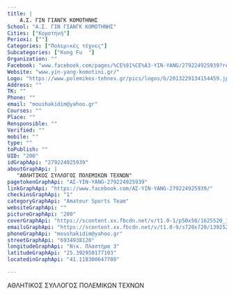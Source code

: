 ```yaml
---
title: |
    Α.Σ. ΓΙΝ ΓΙΑΝΓΚ ΚΟΜΟΤΗΝΗΣ
School: "Α.Σ. ΓΙΝ ΓΙΑΝΓΚ ΚΟΜΟΤΗΝΗΣ"
Cities: ["Κομοτηνή"]
Perioxi: [""]
Categories: ["Πολεμικές τέχνες"]
Subcategories: ["Kung Fu  "]
Organization: ""
Facebook: "www.facebook.com/pages/%CE%91%CE%A3-YIN-YANG/279224925939?ref=stream"
Website: "www.yin-yang-komotini.gr/"
Logo: "https://www.polemikes-tehnes.gr/pics/logos/b/2013229134154459.jpg"
Address: ""
TK: ""
Phone: ""
email: "moushakidim@yahoo.gr"
Courses: ""
Place: ""
Rensponsible: ""
Verified: ""
mobile: ""
type: ""
toPublish: ""
UID: "200"
idGraphApi: "279224925939"
aboutGraphApi: | 
   "ΑΘΛΗΤΙΚΟΣ ΣΥΛΛΟΓΟΣ ΠΟΛΕΜΙΚΩΝ ΤΕΧΝΩΝ"
pagetokenGraphApi: "ΑΣ-YIN-YANG-279224925939"
linkGraphApi: "https://www.facebook.com/ΑΣ-YIN-YANG-279224925939/"
checkinsGraphApi: "1"
categoryGraphApi: "Amateur Sports Team"
websiteGraphApi: ""
pictureGraphApi: "200"
coverGraphApi: "https://scontent.xx.fbcdn.net/v/t1.0-1/p50x50/1625520_10151872749130940_182117728_n.jpg?oh=58244ea71d97dee9545c627115e7f29a&amp;oe=5B0C3486"
emailsGraphApi: "https://scontent.xx.fbcdn.net/v/t1.0-9/s720x720/13925202_10153630177140940_8919549095872858338_n.jpg?oh=1985360a70110d62e5c0d6e489f72529&amp;oe=5B0680F3"
phoneGraphApi: "moushakidim@yahoo.gr"
streetGraphApi: "6934938126"
longitudeGraphApi: "Νικ. Πλαστήρα 3"
latitudeGraphApi: "25.392950177193"
locatedinGraphApi: "41.118300647708"

---
```


ΑΘΛΗΤΙΚΟΣ ΣΥΛΛΟΓΟΣ ΠΟΛΕΜΙΚΩΝ ΤΕΧΝΩΝ

